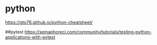 # python



https://gto76.github.io/python-cheatsheet/



##pytest
https://semaphoreci.com/community/tutorials/testing-python-applications-with-pytest


